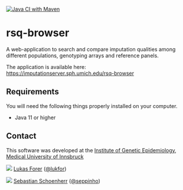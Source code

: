 [![Java CI with Maven](https://github.com/lukfor/r2web/actions/workflows/maven.yml/badge.svg)](https://github.com/lukfor/r2web/actions/workflows/maven.yml)

# rsq-browser

A web-application to search and compare imputation qualities among different populations, genotyping arrays and reference panels.

The application is available here: https://imputationserver.sph.umich.edu/rsq-browser

## Requirements

You will need the following things properly installed on your computer.

* Java 11 or higher


## Contact

This software was developed at the [Institute of Genetic Epidemiology](https://genepi.i-med.ac.at/), [Medical University of Innsbruck](https://i-med.ac.at/)

![](https://avatars2.githubusercontent.com/u/210220?s=30) [Lukas Forer](mailto:lukas.forer@i-med.ac.at) ([@lukfor](https://twitter.com/lukfor))

![](https://avatars2.githubusercontent.com/u/1942824?s=30) [Sebastian Schoenherr](mailto:sebastian.schoenherr@i-med.ac.at) ([@seppinho](https://twitter.com/seppinho))
